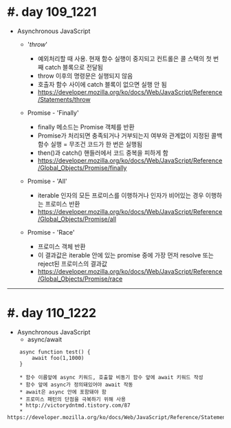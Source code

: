 #. day 109_1221
===============
* Asynchronous JavaScript
    * '_throw_'
        * 예외처리할 때 사용. 현재 함수 실행이 중지되고 컨트롤은 콜 스택의 첫 번째 catch 블록으로 전달됨
        * throw 이후의 명령문은 실행되지 않음
        * 호출자 함수 사이에 catch 블록이 없으면 실행 안 됨
        * https://developer.mozilla.org/ko/docs/Web/JavaScript/Reference/Statements/throw

    * Promise - 'Finally'
        * finally 메소드는 Promise 객체를 반환
        * Promise가 처리되면 충족되거나 거부되는지 여부와 관계없이 지정된 콜백 함수 실행
        = 무조건 코드가 한 번은 실행됨
        * then()과 catch() 핸들러에서 코드 중복을 피하게 함
        * https://developer.mozilla.org/ko/docs/Web/JavaScript/Reference/Global_Objects/Promise/finally

    * Promise - 'All'
        * iterable 인자의 모든 프로미스를 이행하거나 인자가 비어있는 경우 이행하는 프로미스 반환
        * https://developer.mozilla.org/ko/docs/Web/JavaScript/Reference/Global_Objects/Promise/all
    * Promise - 'Race'
        * 프로미스 객체 반환
        * 이 결과값은 iterable 안에 있는 promise 중에 가장 먼저 resolve 또는 reject된 프로미스의 결과값
        * https://developer.mozilla.org/ko/docs/Web/JavaScript/Reference/Global_Objects/Promise/race

---------------------------------
#. day 110_1222
===============
* Asynchronous JavaScript
    * async/await
```
    async function test() {
        await foo(1,1000)
    }
```
        * 함수 이름앞에 async 키워드, 호출할 비동기 함수 앞에 await 키워드 작성
        * 함수 앞에 async가 정의돼있어야 await 작동
        * await은 async 안에 포함돼야 함
        * 프로미스 패턴의 단점을 극복하기 위해 사용
        * http://victorydntmd.tistory.com/87
        * https://developer.mozilla.org/ko/docs/Web/JavaScript/Reference/Statements/async_function
